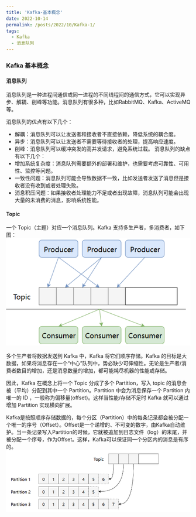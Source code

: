 ```yaml
---
title: 'Kafka-基本概念'
date: 2022-10-14
permalink: /posts/2022/10/Kafka-1/
tags:
  - Kafka 
  - 消息队列
---
```


### Kafka 基本概念

#### 消息队列

消息队列是一种进程间通信或同一进程的不同线程间的通信方式，它可以实现异步、解耦、削峰等功能。消息队列有很多种，比如RabbitMQ、Kafka、ActiveMQ等。

消息队列的优点有以下几个：
- 解耦：消息队列可以让发送者和接收者不直接依赖，降低系统的耦合度。
- 异步：消息队列可以让发送者不需要等待接收者的处理，提高响应速度。
- 削峰：消息队列可以缓冲突发的高并发请求，避免系统过载。
消息队列的缺点有以下几个：
- 增加系统复杂度：消息队列需要额外的部署和维护，也需要考虑可靠性、可用性、监控等问题。
- 一致性问题：消息队列可能会导致数据不一致，比如发送者发送了消息但是接收者没有收到或者处理失败。
- 消息积压问题：如果接收者处理能力不足或者出现故障，消息队列可能会出现大量的未消费的消息，影响系统性能。

#### Topic
一个 Topic（主题）对应一个消息队列。Kafka 支持多生产者，多消费者，如下图：
![img](/images/Blog/Kafka/Kafka-1.png)

多个生产者将数据发送到 Kafka 中，Kafka 将它们顺序存储。Kafka 的目标是大数据，如果将消息存在一个“中心”队列中，势必缺少可伸缩性。无论是生产者/消费者数目的增加，还是消息数量的增加，都可能耗尽机器的性能或存储。

因此，Kafka 在概念上将一个 Topic 分成了多个 Partition，写入 topic 的消息会被（平均）分配到其中一个 Partition。Partition 中会为消息保存一个 Partition 内唯一的 ID ，一般称为偏移量(offset)。这样当性能/存储不足时 Kafka 就可以通过增加 Partition 实现横向扩展。

Kafka是按照顺序存储数据的，每个分区（Partition）中的每条记录都会被分配一个唯一的序号（Offset）。Offset是一个递增的、不可变的数字，由Kafka自动维护。当一条记录写入Partition的时候，它就被追加到日志文件（log）的末尾，并被分配一个序号，作为Offset。这样，Kafka可以保证同一个分区内的消息是有序的。
![img](/images/Blog/Kafka/Kafka-2.png)